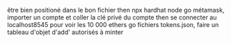 
être bien positioné dans le bon fichier then npx hardhat node
go métamask, importer un compte et coller la clé privé du compte
then se connecter au localhost8545 pour voir les 10 000 ethers
go fichiers tokens.json, faire un tableau d'objet d'add' autorisés à minter